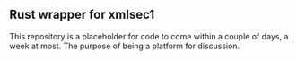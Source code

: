 ## Rust wrapper for xmlsec1

This repository is a placeholder for code to come within a couple of days, a week at most. The purpose of being a
platform for discussion.